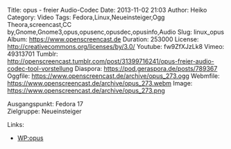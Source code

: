 Title: opus - freier Audio-Codec
Date: 2013-11-02 21:03
Author: Heiko
Category: Video
Tags: Fedora,Linux,Neueinsteiger,Ogg Theora,screencast,CC by,Gnome,Gnome3,opus,opusenc,opusdec,opusinfo,Audio
Slug: linux_opus
Album: https://www.openscreencast.de
Duration: 253000
License: http://creativecommons.org/licenses/by/3.0/
Youtube: fw9ZfXJzLk8
Vimeo: 49313701
Tumblr: http://openscreencast.tumblr.com/post/31399716241/opus-freier-audio-codec-tool-vorstellung
Diaspora: https://pod.geraspora.de/posts/789367
Oggfile: https://www.openscreencast.de/archive/opus_273.ogg
Webmfile: https://www.openscreencast.de/archive/opus_273.webm
Image: https://www.openscreencast.de/archive/opus_273.png

Ausgangspunkt: Fedora 17  
Zielgruppe: Neueinsteiger  

Links:

  * [WP:opus](https://de.wikipedia.org/wiki/Opus_%28Audioformat%29 "Link zu WP:opus")

